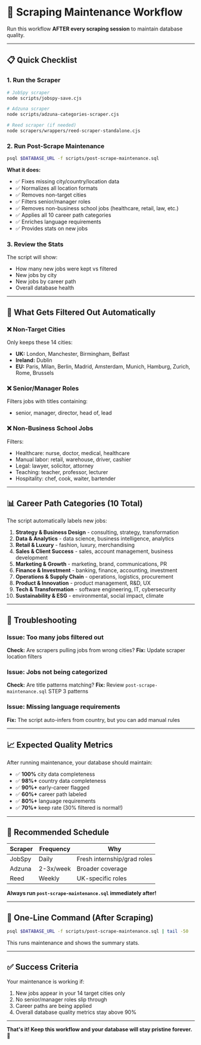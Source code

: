 # 🔄 Scraping Maintenance Workflow

Run this workflow **AFTER every scraping session** to maintain database quality.

---

## 📋 Quick Checklist

### 1. Run the Scraper
```bash
# JobSpy scraper
node scripts/jobspy-save.cjs

# Adzuna scraper
node scripts/adzuna-categories-scraper.cjs

# Reed scraper (if needed)
node scrapers/wrappers/reed-scraper-standalone.cjs
```

### 2. Run Post-Scrape Maintenance
```bash
psql $DATABASE_URL -f scripts/post-scrape-maintenance.sql
```

**What it does:**
- ✅ Fixes missing city/country/location data
- ✅ Normalizes all location formats
- ✅ Removes non-target cities
- ✅ Filters senior/manager roles
- ✅ Removes non-business school jobs (healthcare, retail, law, etc.)
- ✅ Applies all 10 career path categories
- ✅ Enriches language requirements
- ✅ Provides stats on new jobs

### 3. Review the Stats
The script will show:
- How many new jobs were kept vs filtered
- New jobs by city
- New jobs by career path
- Overall database health

---

## 🎯 What Gets Filtered Out Automatically

### ❌ Non-Target Cities
Only keeps these 14 cities:
- **UK:** London, Manchester, Birmingham, Belfast
- **Ireland:** Dublin
- **EU:** Paris, Milan, Berlin, Madrid, Amsterdam, Munich, Hamburg, Zurich, Rome, Brussels

### ❌ Senior/Manager Roles
Filters jobs with titles containing:
- senior, manager, director, head of, lead

### ❌ Non-Business School Jobs
Filters:
- Healthcare: nurse, doctor, medical, healthcare
- Manual labor: retail, warehouse, driver, cashier
- Legal: lawyer, solicitor, attorney
- Teaching: teacher, professor, lecturer
- Hospitality: chef, cook, waiter, bartender

---

## 📊 Career Path Categories (10 Total)

The script automatically labels new jobs:

1. **Strategy & Business Design** - consulting, strategy, transformation
2. **Data & Analytics** - data science, business intelligence, analytics
3. **Retail & Luxury** - fashion, luxury, merchandising
4. **Sales & Client Success** - sales, account management, business development
5. **Marketing & Growth** - marketing, brand, communications, PR
6. **Finance & Investment** - banking, finance, accounting, investment
7. **Operations & Supply Chain** - operations, logistics, procurement
8. **Product & Innovation** - product management, R&D, UX
9. **Tech & Transformation** - software engineering, IT, cybersecurity
10. **Sustainability & ESG** - environmental, social impact, climate

---

## 🚨 Troubleshooting

### Issue: Too many jobs filtered out
**Check:** Are scrapers pulling jobs from wrong cities?
**Fix:** Update scraper location filters

### Issue: Jobs not being categorized
**Check:** Are title patterns matching?
**Fix:** Review `post-scrape-maintenance.sql` STEP 3 patterns

### Issue: Missing language requirements
**Fix:** The script auto-infers from country, but you can add manual rules

---

## 📈 Expected Quality Metrics

After running maintenance, your database should maintain:

- ✅ **100%** city data completeness
- ✅ **98%+** country data completeness
- ✅ **90%+** early-career flagged
- ✅ **60%+** career path labeled
- ✅ **80%+** language requirements
- ✅ **70%+** keep rate (30% filtered is normal!)

---

## 🔄 Recommended Schedule

| Scraper | Frequency | Why |
|---------|-----------|-----|
| JobSpy | Daily | Fresh internship/grad roles |
| Adzuna | 2-3x/week | Broader coverage |
| Reed | Weekly | UK-specific roles |

**Always run `post-scrape-maintenance.sql` immediately after!**

---

## 🎯 One-Line Command (After Scraping)

```bash
psql $DATABASE_URL -f scripts/post-scrape-maintenance.sql | tail -50
```

This runs maintenance and shows the summary stats.

---

## ✅ Success Criteria

Your maintenance is working if:
1. New jobs appear in your 14 target cities only
2. No senior/manager roles slip through
3. Career paths are being applied
4. Overall database quality metrics stay above 90%

---

**That's it! Keep this workflow and your database will stay pristine forever.** 🚀

